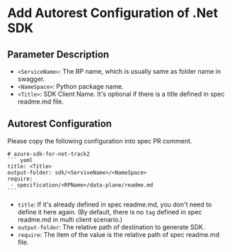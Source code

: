 # Add Autorest Configuration of .Net SDK

## Parameter Description

- `<ServiceName>`: The RP name, which is usually same as folder name in swagger.
- `<NameSpace>`: Python package name.
- `<Title>`: SDK Client Name. It's optional if there is a title defined in spec readme.md file.

## Autorest Configuration
Please copy the following configuration into spec PR comment.
~~~
# azure-sdk-for-net-track2
``` yaml
title: <Title>
output-folder: sdk/<ServiveName>/<NameSpace>
require:
 - specification/<RPName>/data-plane/readme.md
```
~~~
- `title`: If it's already defined in spec readme.md, you don't need to define it here again. (By default, there is no `tag` defined in spec readme.md in multi client scenario.)
- `output-folder`: The relative path of destination to generate SDK.
- `require`: The item of the value is the relative path of spec readme.md file.
